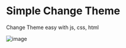 # Simple Change Theme

 Change Theme easy with js, css, html

 ![image](https://github.com/ergitoesp/simple-change-theme/assets/134168866/6dd9def1-d69a-4b86-a988-59cfe7013394)

   

